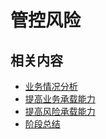 # 管控风险



## 相关内容

- [业务情况分析](./业务情况分析)
- [提高业务承载能力](./提高业务承载能力)
- [提高风险承载能力](./提高风险承载能力)
- [阶段总结](./阶段总结)